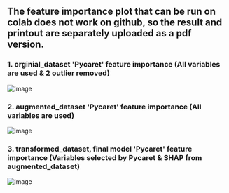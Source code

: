 ## The feature importance plot that can be run on colab does not work on github, so the result and printout are separately uploaded as a pdf version.

### 1. orginial_dataset 'Pycaret' feature importance (All variables are used & 2 outlier removed)
![image](https://github.com/Yunwoolee17/Vancomycin_prediction_AI/assets/136066259/e11e7cad-a940-44b8-a692-d27adf75386d)

### 2. augmented_dataset 'Pycaret' feature importance (All variables are used)
![image](https://github.com/Yunwoolee17/Vancomycin_prediction_AI/assets/136066259/c7d66244-fb60-4e88-8607-e3503c7c1eb4)

### 3. transformed_dataset, final model 'Pycaret' feature importance (Variables selected by Pycaret & SHAP from augmented_dataset)
![image](https://github.com/Yunwoolee17/Vancomycin_prediction_AI/assets/136066259/5f171460-1826-4987-9549-3d005dd0819a)

